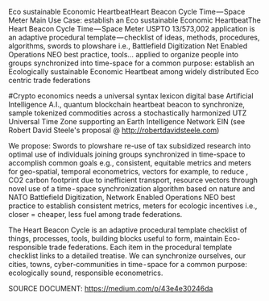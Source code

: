 Eco sustainable Economic HeartbeatHeart Beacon Cycle Time — Space Meter Main Use Case: establish an Eco sustainable Economic HeartbeatThe Heart Beacon Cycle Time — Space Meter USPTO 13/573,002 application is an adaptive procedural template — checklist of ideas, methods, procedures, algorithms, swords to plowshare i.e., Battlefield Digitization Net Enabled Operations NEO best practice, tools… applied to organize people into groups synchronized into time-space for a common purpose: establish an Ecologically sustainable Economic Heartbeat among widely distributed Eco centric trade federations

#Crypto economics needs a universal syntax lexicon digital base Artificial Intelligence A.I., quantum blockchain heartbeat beacon to synchronize, sample tokenized commodities across a stochastically harmonized UTZ Universal Time Zone supporting an Earth Intelligence Network EIN (see Robert David Steele's proposal @ http://robertdavidsteele.com)

We propose: Swords to plowshare re-use of tax subsidized research into optimal use of individuals joining groups synchronized in time-space to accomplish common goals e.g., consistent, equitable metrics and meters for geo-spatial, temporal econometrics, vectors for example, to reduce , CO2 carbon footprint due to inefficient transport, resource vectors through novel use of a time - space synchronization algorithm based on nature and NATO Battlefield Digitization, Network Enabled Operations NEO best practice to establish consistent metrics, meters for ecologic incentives i.e., closer = cheaper, less fuel among trade federations.

The Heart Beacon Cycle is an adaptive procedural template checklist of things, processes, tools, building blocks useful to form, maintain Eco-responsible trade federations. Each item in the procedural template checklist links to a detailed treatise. We can synchronize ourselves, our cities, towns, cyber-communities in time - space for a common purpose: ecologically sound, responsible econometrics.

SOURCE DOCUMENT: https://medium.com/p/43e4e30246da
